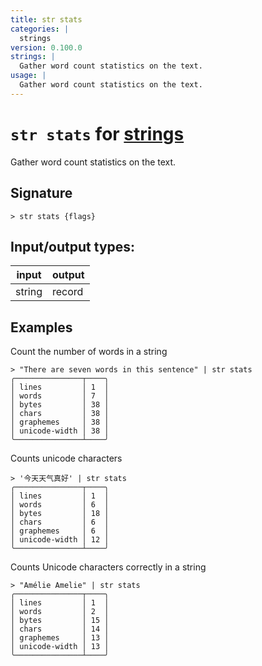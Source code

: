 ```yaml
---
title: str stats
categories: |
  strings
version: 0.100.0
strings: |
  Gather word count statistics on the text.
usage: |
  Gather word count statistics on the text.
---
```

<!-- This file is automatically generated. Please edit the command in https://github.com/nushell/nushell instead. -->

# `str stats` for [strings](/commands/categories/strings.md)

<div class='command-title'>Gather word count statistics on the text.</div>

## Signature

```> str stats {flags} ```


## Input/output types:

| input  | output |
| ------ | ------ |
| string | record |

## Examples

Count the number of words in a string
```nu
> "There are seven words in this sentence" | str stats
╭───────────────┬────╮
│ lines         │ 1  │
│ words         │ 7  │
│ bytes         │ 38 │
│ chars         │ 38 │
│ graphemes     │ 38 │
│ unicode-width │ 38 │
╰───────────────┴────╯
```

Counts unicode characters
```nu
> '今天天气真好' | str stats
╭───────────────┬────╮
│ lines         │ 1  │
│ words         │ 6  │
│ bytes         │ 18 │
│ chars         │ 6  │
│ graphemes     │ 6  │
│ unicode-width │ 12 │
╰───────────────┴────╯
```

Counts Unicode characters correctly in a string
```nu
> "Amélie Amelie" | str stats
╭───────────────┬────╮
│ lines         │ 1  │
│ words         │ 2  │
│ bytes         │ 15 │
│ chars         │ 14 │
│ graphemes     │ 13 │
│ unicode-width │ 13 │
╰───────────────┴────╯
```
